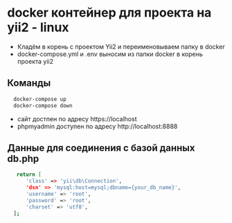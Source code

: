 # docker контейнер для проекта на yii2 - linux

- Кладём в корень с проектом Yii2 и переименовываем папку в docker
- docker-compose.yml и .env выносим из папки docker в корень проекта yii2



## Команды

```bash
  docker-compose up
  docker-compose down
```
- сайт достпен по адресу https://localhost
- phpmyadmin доступен по адресу http://localhost:8888

## Данные для соединения с базой данных db.php

```bash
   return [
      'class' => 'yii\db\Connection',
      'dsn' => 'mysql:host=mysql;dbname={your_db_name}',
      'username' => 'root',
      'password' => 'root',
      'charset' => 'utf8',
  ];
```

